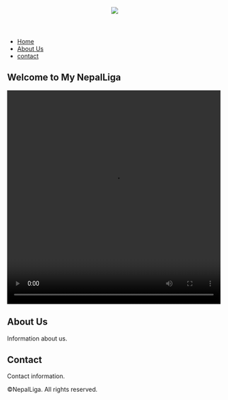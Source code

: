 
<html lang="en">
<head>
    <meta charset="UTF-8">
    <meta name="viewport" content="width=device-width, initial-scale=1.0">
    
 <link rel="stylesheet" href="styles.css">
</head>
<body>
  
 <header>
        <a href="/">
 <img id="logo" src="NepalLiga.png">
        </a>
    </header>
    
   <p id="CurrentTime"></p>
   
  <nav>
        <ul>
            <li><a href="#home">Home</a></li>
            <li><a href="#about">About Us</a></li>
            <li><a href="#contact">contact </a></li>
            
 </ul>
    </nav>

   <section id="home">
        <h1>Welcome to My NepalLiga</h1>
        <p> </p>
    </section>
   
   <video width="500" height="500" controls>
        <source src="https://example.com/path/to/your/video.mp4" type="video/mp4">
        Your browser does not support the video tag.
    </video>

  <section id="about">
        <h2>About Us</h2>
        <p>Information about us.</p>
    </section>

   <section id="contact">
        <h2>Contact</h2>
        <p>Contact information.</p>
    </section>

<footer>
    <p>&copy;NepalLiga. All rights reserved.</p>
</footer>


</body>
</html>
